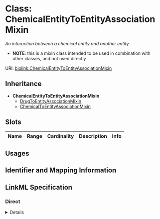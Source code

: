 # Class: ChemicalEntityToEntityAssociationMixin
_An interaction between a chemical entity and another entity_




* __NOTE__: this is a mixin class intended to be used in combination with other classes, and not used directly


URI: [biolink:ChemicalEntityToEntityAssociationMixin](https://w3id.org/biolink/vocab/ChemicalEntityToEntityAssociationMixin)




## Inheritance

* **ChemicalEntityToEntityAssociationMixin**
    * [DrugToEntityAssociationMixin](DrugToEntityAssociationMixin.md)
    * [ChemicalToEntityAssociationMixin](ChemicalToEntityAssociationMixin.md)




## Slots

| Name | Range | Cardinality | Description  | Info |
| ---  | --- | --- | --- | --- |


## Usages



## Identifier and Mapping Information









## LinkML Specification

<!-- TODO: investigate https://stackoverflow.com/questions/37606292/how-to-create-tabbed-code-blocks-in-mkdocs-or-sphinx -->

### Direct

<details>
```yaml
name: chemical entity to entity association mixin
description: An interaction between a chemical entity and another entity
from_schema: https://w3id.org/biolink/biolink-model
mixin: true
slot_usage:
  subject:
    name: subject
    description: the chemical entity that is an interactor
    range: chemical entity or gene or gene product
defining_slots:
- subject

```
</details>

### Induced

<details>
```yaml
name: chemical entity to entity association mixin
description: An interaction between a chemical entity and another entity
from_schema: https://w3id.org/biolink/biolink-model
mixin: true
slot_usage:
  subject:
    name: subject
    description: the chemical entity that is an interactor
    range: chemical entity or gene or gene product
defining_slots:
- subject

```
</details>